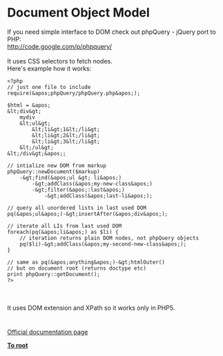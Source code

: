 # Document Object Model



If you need simple interface to DOM check out phpQuery - jQuery port to PHP:<br>http://code.google.com/p/phpquery/<br><br>It uses CSS selectors to fetch nodes.<br>Here&apos;s example how it works:<br>

```
<?php
// just one file to include
require(&apos;phpQuery/phpQuery.php&apos;);

$html = &apos;
&lt;div&gt;
    mydiv
    &lt;ul&gt;
        &lt;li&gt;1&lt;/li&gt;
        &lt;li&gt;2&lt;/li&gt;
        &lt;li&gt;3&lt;/li&gt;
    &lt;/ul&gt;
&lt;/div&gt;&apos;;

// intialize new DOM from markup
phpQuery::newDocument($markup)
    -&gt;find(&apos;ul &gt; li&apos;)
        -&gt;addClass(&apos;my-new-class&apos;)
        -&gt;filter(&apos;:last&apos;)
            -&gt;addClass(&apos;last-li&apos;);

// query all unordered lists in last used DOM
pq(&apos;ul&apos;)-&gt;insertAfter(&apos;div&apos;);

// iterate all LIs from last used DOM
foreach(pq(&apos;li&apos;) as $li) {
    // iteration returns plain DOM nodes, not phpQuery objects
    pq($li)-&gt;addClass(&apos;my-second-new-class&apos;);
}

// same as pq(&apos;anything&apos;)-&gt;htmlOuter()
// but on document root (returns doctype etc)
print phpQuery::getDocument();
?>
```
<br><br>It uses DOM extension and XPath so it works only in PHP5.  

#

[Official documentation page](https://www.php.net/manual/en/book.dom.php)

**[To root](/README.md)**
